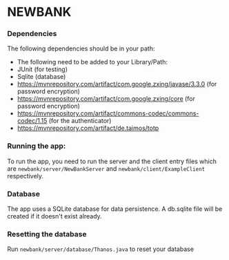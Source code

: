 # NEWBANK

### Dependencies

The following dependencies should be in your path:
- The following need to be added to your Library/Path:
- JUnit (for testing)
- Sqlite (database)
- https://mvnrepository.com/artifact/com.google.zxing/javase/3.3.0 (for password encryption)
- https://mvnrepository.com/artifact/com.google.zxing/core (for password encryption)
- https://mvnrepository.com/artifact/commons-codec/commons-codec/1.15 (for the authenticator)
- https://mvnrepository.com/artifact/de.taimos/totp

### Running the app:

To run the app, you need to run the server and the client entry files which are `newbank/server/NewBankServer` and `newbank/client/ExampleClient` respectively.

### Database

The app uses a SQLite database for data persistence. A db.sqlite file will be created if it doesn't exist already.

### Resetting the database

Run `newbank/server/database/Thanos.java` to reset your database
